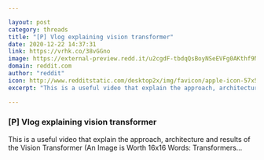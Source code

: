 ```yaml
---

layout: post
category: threads
title: "[P] Vlog explaining vision transformer"
date: 2020-12-22 14:37:31
link: https://vrhk.co/38vGGno
image: https://external-preview.redd.it/u2cgdF-tbdqQsBoyNSeEVFg0AKthf9NsWjIM_mIk8sM.jpg?width=480&height=251.308900524&auto=webp&crop=480:251.308900524,smart&s=eb90b7ceb419eaa6671a355c68de5ba7ebbfb5ac
domain: reddit.com
author: "reddit"
icon: http://www.redditstatic.com/desktop2x/img/favicon/apple-icon-57x57.png
excerpt: "This is a useful video that explain the approach, architecture and results of the Vision Transformer (An Image is Worth 16x16 Words: Transformers..."

---
```


### [P] Vlog explaining vision transformer

This is a useful video that explain the approach, architecture and results of the Vision Transformer (An Image is Worth 16x16 Words: Transformers...